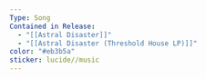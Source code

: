 ```yaml
---
Type: Song
Contained in Release:
  - "[[Astral Disaster]]"
  - "[[Astral Disaster (Threshold House LP)]]"
color: "#eb3b5a"
sticker: lucide//music
---
```

